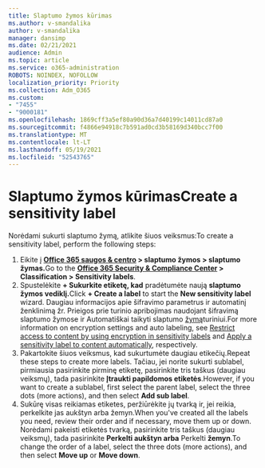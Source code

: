 ```yaml
---
title: Slaptumo žymos kūrimas
ms.author: v-smandalika
author: v-smandalika
manager: dansimp
ms.date: 02/21/2021
audience: Admin
ms.topic: article
ms.service: o365-administration
ROBOTS: NOINDEX, NOFOLLOW
localization_priority: Priority
ms.collection: Adm_O365
ms.custom:
- "7455"
- "9000181"
ms.openlocfilehash: 1869cff3a5ef80a90d36a7d40199c14011cd87a0
ms.sourcegitcommit: f4866e94918c7b591ad0cd3b58169d340bcc7f00
ms.translationtype: MT
ms.contentlocale: lt-LT
ms.lasthandoff: 05/19/2021
ms.locfileid: "52543765"
---
```

# <a name="create-a-sensitivity-label"></a><span data-ttu-id="27c77-102">Slaptumo žymos kūrimas</span><span class="sxs-lookup"><span data-stu-id="27c77-102">Create a sensitivity label</span></span>

<span data-ttu-id="27c77-103">Norėdami sukurti slaptumo žymą, atlikite šiuos veiksmus:</span><span class="sxs-lookup"><span data-stu-id="27c77-103">To create a sensitivity label, perform the following steps:</span></span>

1. <span data-ttu-id="27c77-104">Eikite į **[Office 365 saugos & centro](https://sip.protection.office.com/) > slaptumo žymos > slaptumo žymas.**</span><span class="sxs-lookup"><span data-stu-id="27c77-104">Go to the **[Office 365 Security & Compliance Center](https://sip.protection.office.com/) > Classification > Sensitivity labels**.</span></span>
2. <span data-ttu-id="27c77-105">Spustelėkite **+ Sukurkite etiketę, kad** pradėtumėte naują **slaptumo žymos vediklį.**</span><span class="sxs-lookup"><span data-stu-id="27c77-105">Click **+ Create a label** to start the **New sensitivity label** wizard.</span></span> <span data-ttu-id="27c77-106">Daugiau informacijos apie šifravimo parametrus ir [](/microsoft-365/compliance/encryption-sensitivity-labels) automatinį ženklinimą žr. Prieigos prie turinio apribojimas naudojant šifravimą slaptumo žymose ir Automatiškai taikyti slaptumo [žymą](/microsoft-365/compliance/apply-sensitivity-label-automatically)turiniui.</span><span class="sxs-lookup"><span data-stu-id="27c77-106">For more information on encryption settings and auto labeling, see [Restrict access to content by using encryption in sensitivity labels](/microsoft-365/compliance/encryption-sensitivity-labels) and [Apply a sensitivity label to content automatically](/microsoft-365/compliance/apply-sensitivity-label-automatically), respectively.</span></span>
3. <span data-ttu-id="27c77-107">Pakartokite šiuos veiksmus, kad sukurtumėte daugiau etikečių.</span><span class="sxs-lookup"><span data-stu-id="27c77-107">Repeat these steps to create more labels.</span></span> <span data-ttu-id="27c77-108">Tačiau, jei norite sukurti sublabel, pirmiausia pasirinkite pirminę etiketę, pasirinkite tris taškus (daugiau veiksmų), tada pasirinkite **Įtraukti papildomos etiketės**.</span><span class="sxs-lookup"><span data-stu-id="27c77-108">However, if you want to create a sublabel, first select the parent label, select the three dots (more actions), and then select **Add sub label**.</span></span>
4. <span data-ttu-id="27c77-109">Sukūrę visas reikiamas etiketes, peržiūrėkite jų tvarką ir, jei reikia, perkelkite jas aukštyn arba žemyn.</span><span class="sxs-lookup"><span data-stu-id="27c77-109">When you've created all the labels you need, review their order and if necessary, move them up or down.</span></span> <span data-ttu-id="27c77-110">Norėdami pakeisti etiketės tvarką, pasirinkite tris taškus (daugiau veiksmų), tada pasirinkite **Perkelti aukštyn arba** Perkelti **žemyn**.</span><span class="sxs-lookup"><span data-stu-id="27c77-110">To change the order of a label, select the three dots (more actions), and then select **Move up** or **Move down**.</span></span> 
